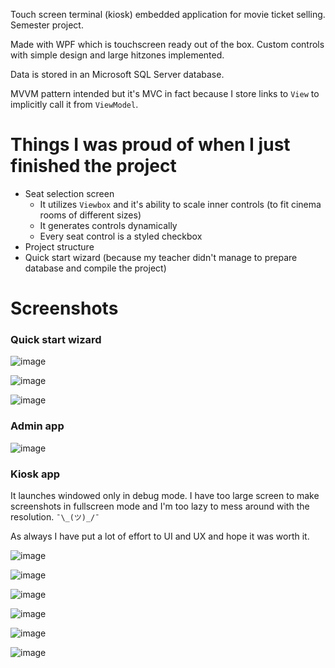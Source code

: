 Touch screen terminal (kiosk) embedded application for movie ticket selling. Semester project.

Made with WPF which is touchscreen ready out of the box. Custom controls with simple design and large hitzones implemented.

Data is stored in an Microsoft SQL Server database. 

MVVM pattern intended but it's MVC in fact because I store links to `View` to implicitly call it from `ViewModel`.

# Things I was proud of when I just finished the project

* Seat selection screen
  * It utilizes `Viewbox` and it's ability to scale inner controls (to fit cinema rooms of different sizes)
  * It generates controls dynamically
  * Every seat control is a styled checkbox
* Project structure
* Quick start wizard (because my teacher didn't manage to prepare database and compile the project)

# Screenshots

### Quick start wizard

![image](https://user-images.githubusercontent.com/13202642/29816845-72c0232a-8cbe-11e7-997a-da18534891a3.png)

![image](https://user-images.githubusercontent.com/13202642/29816864-8a71ba2e-8cbe-11e7-9685-0f073b423800.png)

![image](https://user-images.githubusercontent.com/13202642/29816889-9dba116c-8cbe-11e7-9e29-b43d81df1925.png)

### Admin app

![image](https://user-images.githubusercontent.com/13202642/29816909-b212818a-8cbe-11e7-8b4a-c5f06967c498.png)

### Kiosk app

It launches windowed only in debug mode. I have too large screen to make screenshots in fullscreen mode and I'm too lazy to mess around with the resolution. `¯\_(ツ)_/¯`

As always I have put a lot of effort to UI and UX and hope it was worth it.

![image](https://user-images.githubusercontent.com/13202642/29744193-ae5a8e60-8aa8-11e7-9082-2c717793ce4c.png)

![image](https://user-images.githubusercontent.com/13202642/29744202-dd2b66e2-8aa8-11e7-843e-e6cc16338ca8.png)

![image](https://user-images.githubusercontent.com/13202642/29744194-b22741fa-8aa8-11e7-88a0-fc8d3029268b.png)

![image](https://user-images.githubusercontent.com/13202642/29744195-b83c1c50-8aa8-11e7-8f31-79b19c8c2ede.png)

![image](https://user-images.githubusercontent.com/13202642/29744198-c2f21ff0-8aa8-11e7-957b-34df1fd439b8.png)

![image](https://user-images.githubusercontent.com/13202642/29744199-c71aca46-8aa8-11e7-86c1-edc53988a198.png)

